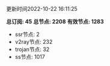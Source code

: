 更新时间2022-10-22 16:11:25

**总订阅: 45**
**总节点: 2208**
**有效节点: 1283**
- ssr节点: 2
- v2ray节点: 232
- trojan节点: 32
- ss节点: 1017
